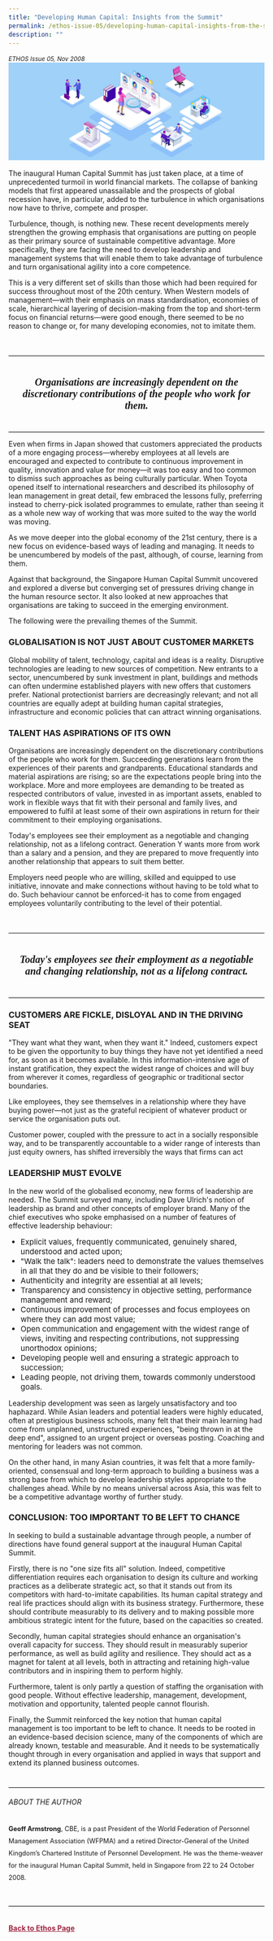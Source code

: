 ```yaml
---
title: "Developing Human Capital: Insights from the Summit"
permalink: /ethos-issue-05/developing-human-capital-insights-from-the-summit/
description: ""
---
```

<style>
.back a
{
	color: #9f2943;
	font-weight: bold;
}

#banner img
{
	width:100%;
}
	
.author
{
border-bottom: 1px solid black;
margin-top:40px;
padding-bottom:30px;
border-top: 1px solid black;	

}

.author p {
	font-size: 0.9em;
	line-height:24px !important;
	}	

.break
{
   border-top: 1px solid  black;
   border-bottom: 1px solid black;
	 padding:20px;
	text-align:center;
	margin-top:50px;
}
	
.break1
{
font-family: Georgia;
	font-size:20px;
	font-style: italic;
	font-weight: bold;
}

.boxheader {
	color: white !important;
	}	

.containerbox {
	background-color: #ececda;
	border-radius: 10px;
	padding: 5%;
	margin-top: 5%;
	
	}	
.containerbox h3 {
	color: #b192a4;
	}
li {
	font-size: 15px !important;
	
	}		
	
</style>	


<em><small>ETHOS Issue 05, Nov 2008</small></em>
<img src="/images/Ethos_Images/Ethos_Issue_05/5_Banner_Developing%20Human%20Capital.jpg">


<p>The inaugural Human Capital Summit has just taken place, at a time of unprecedented turmoil in world financial markets. The collapse of banking models that first appeared unassailable and the prospects of global recession have, in particular, added to the turbulence in which organisations now have to thrive, compete and prosper.</p>

<p>Turbulence, though, is nothing new. These recent developments merely strengthen the growing emphasis that organisations are putting on people as their primary source of sustainable competitive advantage. More specifically, they are facing the need to develop leadership and management systems that will enable them to take advantage of turbulence and turn organisational agility into a core competence.</p>

<p>This is a very different set of skills than those which had been required for success throughout most of the 20th century. When Western models of management—with their emphasis on mass standardisation, economies of scale, hierarchical layering of decision-making from the top and short-term focus on financial returns—were good enough, there seemed to be no reason to change or, for many developing economies, not to imitate them. </p>

<div class="break">

<p class="break1">
Organisations are increasingly dependent on the discretionary contributions of the people who work for them.
</p>

</div>

<p>Even when firms in Japan showed that customers appreciated the products of a more engaging process—whereby employees at all levels are encouraged and expected to contribute to continuous improvement in quality, innovation and value for money—it was too easy and too common to dismiss such approaches as being culturally particular. When Toyota opened itself to international researchers and described its philosophy of lean management in great detail, few embraced the lessons fully, preferring instead to cherry-pick isolated programmes to emulate, rather than seeing it as a whole new way of working that was more suited to the way the world was moving.</p>

<p>As we move deeper into the global economy of the 21st century, there is a new focus on evidence-based ways of leading and managing. It needs to be unencumbered by models of the past, although, of course, learning from them.</p>

<p>Against that background, the Singapore Human Capital Summit uncovered and explored a diverse but converging set of pressures driving change in the human resource sector. It also looked at new approaches that organisations are taking to succeed in the emerging environment. </p>

<p>The following were the prevailing themes of the Summit.</p>

<h3>GLOBALISATION IS NOT JUST ABOUT CUSTOMER MARKETS</h3>

<p>Global mobility of talent, technology, capital and ideas is a reality. Disruptive technologies are leading to new sources of competition. New entrants to a sector, unencumbered by sunk investment in plant, buildings and methods can often undermine established players with new offers that customers prefer. National protectionist barriers are decreasingly relevant; and not all countries are equally adept at building human capital strategies, infrastructure and economic policies that can attract winning organisations.</p>

<h3>TALENT HAS ASPIRATIONS OF ITS OWN</h3>

<p>Organisations are increasingly dependent on the discretionary contributions of the people who work for them. Succeeding generations learn from the experiences of their parents and grandparents. Educational standards and material aspirations are rising; so are the expectations people bring into the workplace. More and more employees are demanding to be treated as respected contributors of value, invested in as important assets, enabled to work in flexible ways that fit with their personal and family lives, and empowered to fulfil at least some of their own aspirations in return for their commitment to their employing organisations. </p>

<p>Today's employees see their employment as a negotiable and changing relationship, not as a lifelong contract. Generation Y wants more from work than a salary and a pension, and they are prepared to move frequently into another relationship that appears to suit them better.</p>

<p>Employers need people who are willing, skilled and equipped to use initiative, innovate and make connections without having to be told what to do. Such behaviour cannot be enforced-it has to come from engaged employees voluntarily contributing to the level of their potential.</p>

<div class="break">

<p class="break1">
Today's employees see their employment as a negotiable and changing relationship, not as a lifelong contract.
</p>

</div>

<h3>CUSTOMERS ARE FICKLE, DISLOYAL AND IN THE DRIVING SEAT</h3>

<p>"They want what they want, when they want it." Indeed, customers expect to be given the opportunity to buy things they have not yet identified a need for, as soon as it becomes available. In this information-intensive age of instant gratification, they expect the widest range of choices and will buy from wherever it comes, regardless of geographic or traditional sector boundaries.</p>

<p>Like employees, they see themselves in a relationship where they have buying power—not just as the grateful recipient of whatever product or service the organisation puts out.</p>

<p>Customer power, coupled with the pressure to act in a socially responsible way, and to be transparently accountable to a wider range of interests than just equity owners, has shifted irreversibly the ways that firms can act</p>

<h3>LEADERSHIP MUST EVOLVE</h3>

<p>In the new world of the globalised economy, new forms of leadership are needed. The Summit surveyed many, including Dave Ulrich's notion of leadership as brand and other concepts of employer brand. Many of the chief executives who spoke emphasised on a number of features of effective leadership behaviour: </p>

<ul>
<li>Explicit values, frequently communicated, genuinely shared, understood and acted upon;</li>
<li>"Walk the talk": leaders need to demonstrate the values themselves in all that they do and be visible to their followers;</li>
<li>Authenticity and integrity are essential at all levels;</li>
<li>Transparency and consistency in objective setting, performance management and reward;</li>
<li>Continuous improvement of processes and focus employees on where they can add most value;</li>
<li>Open communication and engagement with the widest range of views, inviting and respecting contributions, not suppressing unorthodox opinions;</li>
<li>Developing people well and ensuring a strategic approach to succession;</li>
<li>Leading people, not driving them, towards commonly understood goals.</li>
</ul>

<p>Leadership development was seen as largely unsatisfactory and too haphazard. While Asian leaders and potential leaders were highly educated, often at prestigious business schools, many felt that their main learning had come from unplanned, unstructured experiences, "being thrown in at the deep end", assigned to an urgent project or overseas posting. Coaching and mentoring for leaders was not common.
</p>

<p>On the other hand, in many Asian countries, it was felt that a more family-oriented, consensual and long-term approach to building a business was a strong base from which to develop leadership styles appropriate to the challenges ahead. While by no means universal across Asia, this was felt to be a competitive advantage worthy of further study.</p>

<h3>CONCLUSION: TOO IMPORTANT TO BE LEFT TO CHANCE</h3>

<p>In seeking to build a sustainable advantage through people, a number of directions have found general support at the inaugural Human Capital Summit. </p>

<p>Firstly, there is no "one size fits all" solution. Indeed, competitive differentiation requires each organisation to design its culture and working practices as a deliberate strategic act, so that it stands out from its competitors with hard-to-imitate capabilities. Its human capital strategy and real life practices should align with its business strategy. Furthermore, these should contribute measurably to its delivery and to making possible more ambitious strategic intent for the future, based on the capacities so created. </p>

<p>Secondly, human capital strategies should enhance an organisation's overall capacity for success. They should result in measurably superior performance, as well as build agility and resilience. They should act as a magnet for talent at all levels, both in attracting and retaining high-value contributors and in inspiring them to perform highly. </p>

<p>Furthermore, talent is only partly a question of staffing the organisation with good people. Without effective leadership, management, development, motivation and opportunity, talented people cannot flourish. </p>

<p>Finally, the Summit reinforced the key notion that human capital management is too important to be left to chance. It needs to be rooted in an evidence-based decision science, many of the components of which are already known, testable and measurable. And it needs to be systematically thought through in every organisation and applied in ways that support and extend its planned business outcomes. </p>


<div class="author">

<h6>ABOUT THE AUTHOR</h6>

<p class="small-text"><strong>Geoff Armstrong</strong>, CBE, is a past President of the World Federation of Personnel Management Association (WFPMA) and a retired Director-General of the United Kingdom’s Chartered Institute of Personnel Development. He was the theme-weaver for the inaugural Human Capital Summit, held in Singapore from 22 to 24 October 2008.</p>

</div>

<br>
<br>	
<div class="back">
<a href="/ethos/">Back to Ethos Page</a>	
</div>